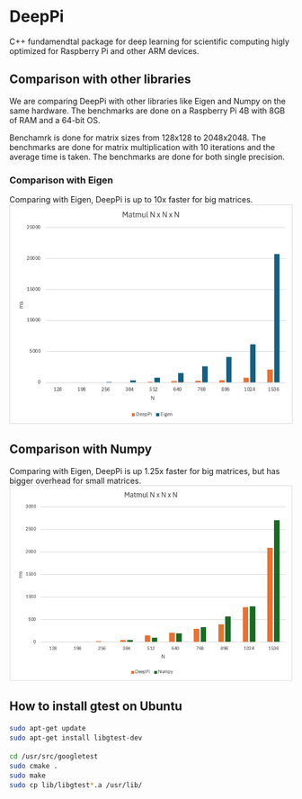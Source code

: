 # DeepPi

C++ fundamendtal package for deep learning for scientific computing higly optimized for Raspberry Pi and other ARM devices.

## Comparison with other libraries
We are comparing DeepPi with other libraries like Eigen and Numpy on the same hardware. The benchmarks are done on a Raspberry Pi 4B with 8GB of RAM and a 64-bit OS.

Benchamrk is done for matrix sizes from 128x128 to 2048x2048. The benchmarks are done for matrix multiplication with 10 iterations and the average time is taken. The benchmarks are done for both single precision.

### Comparison with Eigen
Comparing with Eigen, DeepPi is up to 10x faster for big matrices.
![plot](./benchmarks/eigen_vs_deeppi.png)

## Comparison with Numpy
Comparing with Eigen, DeepPi is up 1.25x faster for big matrices, but has bigger overhead for small matrices.
![plot](./benchmarks/numpy_vs_deeppi.png)

## How to install gtest on Ubuntu
```bash
sudo apt-get update
sudo apt-get install libgtest-dev

cd /usr/src/googletest
sudo cmake .
sudo make
sudo cp lib/libgtest*.a /usr/lib/
```